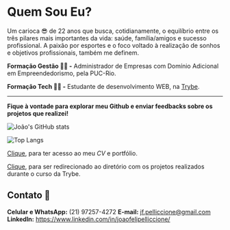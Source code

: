# Quem Sou Eu?

Um carioca :sunglasses: de 22 anos que busca, cotidianamente, o equilíbrio entre os três pilares mais importantes da vida: saúde, família/amigos e sucesso profissional. A paixão por esportes e o foco voltado à realização de sonhos e objetivos profissionais, também me definem.

**Formação Gestão 🧑‍💼 -** Administrador de Empresas com Domínio Adicional em Empreendedorismo, pela PUC-Rio.

**Formação Tech 👨‍💻 -** Estudante de desenvolvimento WEB, na [Trybe](https://www.betrybe.com/).
___
**Fique à vontade para explorar meu Github e enviar feedbacks sobre os projetos que realizei!**

![João's GitHub stats](https://github-readme-stats.vercel.app/api?username=joaofelipelliccione&theme=dracula&show_icons=true)

   ![Top Langs](https://github-readme-stats.vercel.app/api/top-langs/?username=joaofelipelliccione&layout=compact&theme=dracula)

[Clique](https://joaofelipelliccione.github.io/), para ter acesso ao meu *CV* e portfólio.

[Clique](https://github.com/joaofelipelliccione/joaofelipelliccione.github.io/tree/main/projetos-trybe), para ser redirecionado ao diretório com os projetos realizados durante o curso da Trybe.

## Contato :calling:

**Celular e WhatsApp:** (21) 97257-4272
**E-mail:** jf.pelliccione@gmail.com
**LinkedIn:** https://www.linkedin.com/in/joaofelipelliccione/

